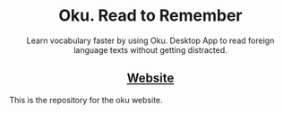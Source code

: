 <h1 align="center">Oku. Read to Remember</h1>

<p align="center">Learn vocabulary faster by using Oku. Desktop App to read foreign language texts without getting distracted.</p>

<h2 align="center"> <a target="_blank" href="https://okuread.com" rel="nofollow">Website</a></h2>

This is the repository for the oku website.
